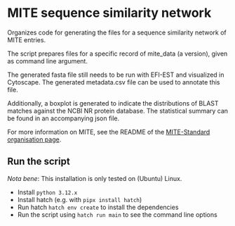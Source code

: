 MITE sequence similarity network
=========

Organizes code for generating the files for a sequence similarity network of MITE entries.

The script prepares files for a specific record of mite_data (a version), given as command line argument.

The generated fasta file still needs to be run with EFI-EST and visualized in Cytoscape. The generated metadata.csv file can be used to annotate this file.

Additionally, a boxplot is generated to indicate the distributions of BLAST matches against the NCBI NR protein database. The statistical summary can be found in an accompanying json file.

For more information on MITE, see the README of the [MITE-Standard organisation page](https://github.com/mite-standard).

## Run the script

*Nota bene*: This installation is only tested on (Ubuntu) Linux.

- Install `python 3.12.x`
- Install hatch (e.g. with `pipx install hatch`)
- Run hatch `hatch env create` to install the dependencies
- Run the script using `hatch run main` to see the command line options

